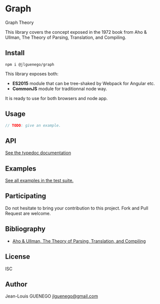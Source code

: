 # Graph

Graph Theory

This library covers the concept exposed in the 1972 book from Aho & Ullman, The Theory of Parsing, Translation, and Compiling.

## Install

```
npm i @jlguenego/graph
```

This library exposes both:

- **ES2015** module that can be tree-shaked by Webpack for Angular etc.
- **CommonJS** module for traditionnal node way.

It is ready to use for both browsers and node app.

## Usage

```ts
// TODO: give an example.
```

## API

[See the typedoc documentation](./docs/api/modules.md)

## Examples

[See all examples in the test suite.](./test)

## Participating

Do not hesitate to bring your contribution to this project. Fork and Pull Request are welcome.

## Bibliography

- [Aho & Ullman, The Theory of Parsing, Translation, and Compiling](https://dl.acm.org/doi/book/10.5555/578789)

## License

ISC

## Author

Jean-Louis GUENEGO <jlguenego@gmail.com>

```

```
